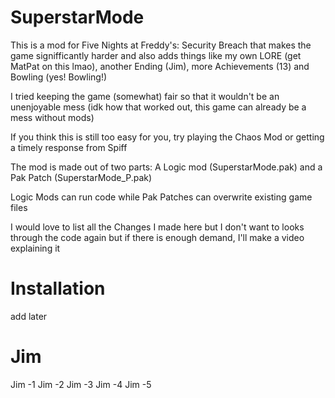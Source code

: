 # SuperstarMode

This is a mod for Five Nights at Freddy's: Security Breach that makes the game signifficantly harder and also adds things like my own LORE (get MatPat on this lmao), another Ending (Jim), more Achievements (13) and Bowling (yes! Bowling!)

I tried keeping the game (somewhat) fair so that it wouldn't be an unenjoyable mess (idk how that worked out, this game can already be a mess without mods)

If you think this is still too easy for you, try playing the Chaos Mod or getting a timely response from Spiff

The mod is made out of two parts: A Logic mod (SuperstarMode.pak) and a Pak Patch (SuperstarMode_P.pak)

Logic Mods can run code while Pak Patches can overwrite existing game files

I would love to list all the Changes I made here but I don't want to looks through the code again but if there is enough demand, I'll make a video explaining it

# Installation

add later



# Jim

Jim -1
Jim -2
Jim -3
Jim -4
Jim -5
